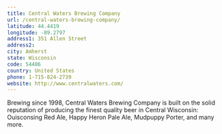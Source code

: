 ```yaml
---
title: Central Waters Brewing Company
url: /central-waters-brewing-company/
latitude: 44.4419
longitude: -89.2797
address1: 351 Allen Street
address2: 
city: Amherst
state: Wisconsin
code: 54406
country: United States
phone: 1-715-824-2739
website: http://www.centralwaters.com/
---
```

Brewing since 1998, Central Waters Brewing Company is built on the solid reputation of producing the finest quality beer in Central Wisconsin: Ouisconsing Red Ale, Happy Heron Pale Ale, Mudpuppy Porter, and many more.
